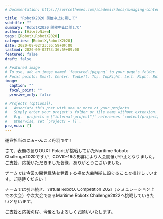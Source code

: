 ```yaml
---
# Documentation: https://sourcethemes.com/academic/docs/managing-content/

title: "RobotX2020 開催中止に関して"
subtitle: ""
summary: "RobotX2020 開催中止に関して"
authors: [HidetoNiwa]
tags: [RobotX,RobotX2020]
categories: [RobotX,RobotX2020]
date: 2020-09-02T23:36:59+09:00
lastmod: 2020-09-02T23:36:59+09:00
featured: false
draft: false

# Featured image
# To use, add an image named `featured.jpg/png` to your page's folder.
# Focal points: Smart, Center, TopLeft, Top, TopRight, Left, Right, BottomLeft, Bottom, BottomRight.
image:
  caption: ""
  focal_point: ""
  preview_only: false

# Projects (optional).
#   Associate this post with one or more of your projects.
#   Simply enter your project's folder or file name without extension.
#   E.g. `projects = ["internal-project"]` references `content/project/deep-learning/index.md`.
#   Otherwise, set `projects = []`.
projects: []
---
```


運営担当のにゎ～んこと丹羽です！

さて、表題の通りOUXT Polarisが挑戦していたMaritime Robotx Challenge2020ですが、COVID-19の影響により大会開催が中止となりました。
ご支援、応援いただきました皆様、ありがとうございました。

チームでは今回の開発経験を発表する場を大会時期に設けることを検討しています。ご期待ください！

チームでは引き続き、Virtual RobotX Competition 2021（シミュレーション上での大会）や次大会であるMaritime Robotx Challenge2022へ挑戦していきたいと思います。

ご支援と応援の程、今後ともよろしくお願いいたします。
